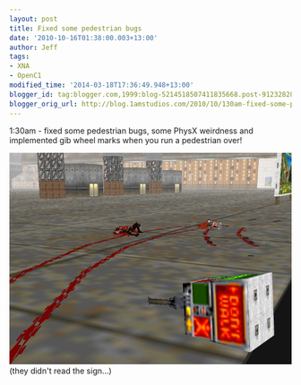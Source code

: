 ```yaml
---
layout: post
title: Fixed some pedestrian bugs
date: '2010-10-16T01:38:00.003+13:00'
author: Jeff
tags:
- XNA
- OpenC1
modified_time: '2014-03-18T17:36:49.948+13:00'
blogger_id: tag:blogger.com,1999:blog-5214518507411835668.post-9123282889493261141
blogger_orig_url: http://blog.1amstudios.com/2010/10/130am-fixed-some-pedestrian-bugs-some.html
---
```

1:30am - fixed some pedestrian bugs, some PhysX weirdness and implemented gib wheel marks when you run a pedestrian over!

![](/img/blogger/n7P1iPuqxsU-ndump015.jpg)(they didn't read the sign...)